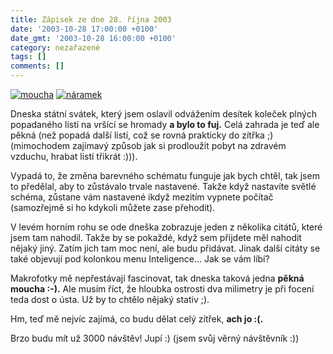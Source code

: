 ```yaml
---
title: Zápisek ze dne 28. října 2003
date: '2003-10-28 17:00:00 +0100'
date_gmt: '2003-10-28 16:00:00 +0100'
category: nezařazené
tags: []
comments: []
---
```

<div >  <a href="/assets/migrated/old-images/moucha.jpg"><img alt="moucha" src="/assets/migrated/old-images/moucha.jpg"></a>  <a href="/assets/migrated/old-images/naramek.jpg"><img alt="náramek" src="/assets/migrated/old-images/naramek.jpg"></a>  </div>
<p>Dneska státní svátek, který jsem oslavil odvážením desítek koleček plných popadaného listí  na vršící se hromady <strong>a bylo to fuj.</strong> Celá zahrada je teď ale pěkná (než popadá další  listí, což se rovná prakticky do zítřka ;)(mimochodem zajímavý způsob jak si prodloužit pobyt  na zdravém vzduchu, hrabat listí třikrát :))).</p>
<p>Vypadá to, že změna barevného schématu funguje jak bych chtěl, tak jsem to předělal, aby  to zůstávalo trvale nastavené. Takže když nastavíte světlé schéma, zůstane vám nastavené ikdyž mezitím  vypnete počítač (samozřejmě si ho kdykoli můžete zase přehodit). </p>
<p>V levém horním rohu se ode dneška zobrazuje jeden z několika citátů, které jsem tam nahodil.  Takže by se pokaždé, když sem přijdete měl nahodit nějaký jiný. Zatím jich tam moc není, ale budu  přidávat. Jinak další citáty se také objevují pod kolonkou menu Inteligence... Jak se vám líbí?</p>
<p>Makrofotky mě nepřestávají fascinovat, tak dneska taková jedna <strong>pěkná moucha :-).</strong> Ale musím říct, že hloubka  ostrosti dva milimetry je při focení teda dost o ústa. Už by to chtělo nějaký stativ ;).</p>
<p>Hm, teď mě nejvíc zajímá, co budu dělat celý zítřek, <strong>ach jo :(.</strong></p>
<p>Brzo budu mít už 3000 návštěv! Jupí :) (jsem svůj věrný návštěvník :))</p>
